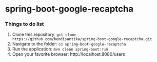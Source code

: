 # spring-boot-google-recaptcha

### Things to do list

1. Clone this repository: `git clone https://github.com/hendisantika/spring-boot-google-recaptcha.git`
2. Navigate to the folder: `cd spring-boot-google-recaptcha`
3. Run the application: `mvn clean spring-boot:run`
4. Open your favorite browser: http://localhost:8080/users
